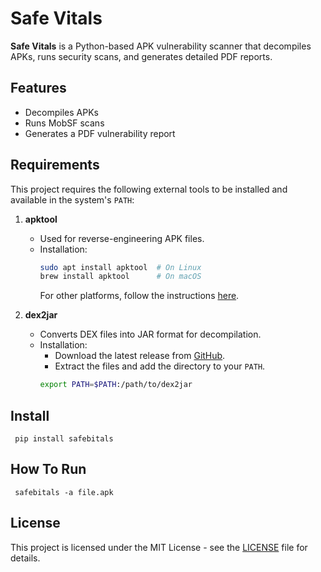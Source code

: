 # Safe Vitals

**Safe Vitals** is a Python-based APK vulnerability scanner that decompiles APKs, runs security scans, and generates detailed PDF reports.

## Features
- Decompiles APKs
- Runs MobSF scans
- Generates a PDF vulnerability report

## Requirements

This project requires the following external tools to be installed and available in the system's `PATH`:

1. **apktool**
   - Used for reverse-engineering APK files.
   - Installation:
     ```bash
     sudo apt install apktool  # On Linux
     brew install apktool      # On macOS
     ```
     For other platforms, follow the instructions [here](https://ibotpeaches.github.io/Apktool/).

2. **dex2jar**
   - Converts DEX files into JAR format for decompilation.
   - Installation:
     - Download the latest release from [GitHub](https://github.com/pxb1988/dex2jar).
     - Extract the files and add the directory to your `PATH`.
     ```bash
     export PATH=$PATH:/path/to/dex2jar
     ```
## Install
     pip install safebitals

## How To Run
     safebitals -a file.apk
    
## License

This project is licensed under the MIT License - see the [LICENSE](LICENSE) file for details.
